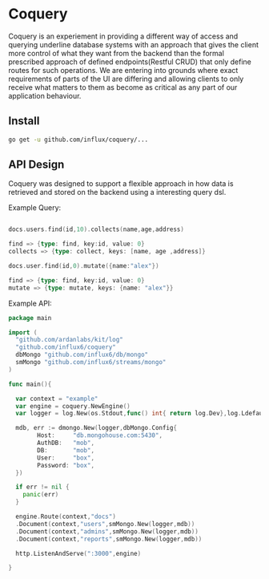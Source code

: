 # Coquery
Coquery is an experiement in providing a different way of access and
querying underline database systems with an approach that gives the client
more control of what they want from the backend than the formal prescribed
approach of defined endpoints(Restful CRUD) that only define routes for
such operations. We are entering into grounds where exact requirements of
parts of the UI are differing and allowing clients to only receive what matters
to them as become as critical as any part of our application behaviour.

## Install

```bash
go get -u github.com/influx/coquery/...
```

## API Design
 Coquery was designed to support a flexible approach in how data is retrieved and
 stored on the backend using a interesting query dsl.

  Example Query:

```go

docs.users.find(id,10).collects(name,age,address)

find => {type: find, key:id, value: 0}
collects => {type: collect, keys: [name, age ,address]}

docs.user.find(id,0).mutate({name:"alex"})

find => {type: find, key:id, value: 0}
mutate => {type: mutate, keys: {name: "alex"}}

```

  Example API:

```go
package main

import (
  "github.com/ardanlabs/kit/log"
  "github.com/influx6/coquery"
  dbMongo "github.com/influx6/db/mongo"
  smMongo "github.com/influx6/streams/mongo"
)

func main(){

  var context = "example"
  var engine = coquery.NewEngine()
  var logger = log.New(os.Stdout,func() int{ return log.Dev},log.Ldefault)

  mdb, err := dmongo.New(logger,dbMongo.Config{
		Host:     "db.mongohouse.com:5430",
		AuthDB:   "mob",
		DB:       "mob",
		User:     "box",
		Password: "box",
  })

  if err != nil {
    panic(err)
  }

  engine.Route(context,"docs")
  .Document(context,"users",smMongo.New(logger,mdb))
  .Document(context,"admins",smMongo.New(logger,mdb))
  .Document(context,"reports",smMongo.New(logger,mdb))

  http.ListenAndServe(":3000",engine)

}

```
